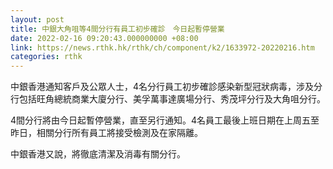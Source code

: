 ```yaml
---
layout: post
title: 中銀大角咀等4間分行有員工初步確診　今日起暫停營業
date: 2022-02-16 09:20:43.000000000 +08:00
link: https://news.rthk.hk/rthk/ch/component/k2/1633972-20220216.htm
categories: rthk
---
```


中銀香港通知客戶及公眾人士，4名分行員工初步確診感染新型冠狀病毒，涉及分行包括旺角總統商業大廈分行、美孚萬事達廣場分行、秀茂坪分行及大角咀分行。

4間分行將由今日起暫停營業，直至另行通知。4名員工最後上班日期在上周五至昨日，相關分行所有員工將接受檢測及在家隔離。

中銀香港又說，將徹底清潔及消毒有關分行。
